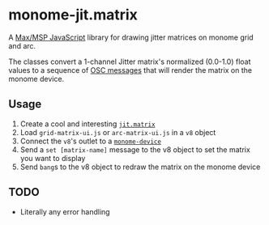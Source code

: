 # monome-jit.matrix
A [Max/MSP JavaScript](https://docs.cycling74.com/userguide/javascript/) library for drawing jitter matrices on monome grid and arc.

The classes convert a 1-channel Jitter matrix's normalized (0.0-1.0) float values to a sequence of [OSC messages](https://monome.org/docs/serialosc/osc/) that will render the matrix on the monome device.

## Usage
1. Create a cool and interesting [`jit.matrix`](https://cycling74.com/tutorials/jitter-recipes-book-1)
2. Load `grid-matrix-ui.js` or `arc-matrix-ui.js` in a `v8` object
3. Connect the `v8`'s outlet to a [`monome-device`](https://monome.org/docs/grid/studies/max/)
4. Send a `set [matrix-name]` message to the v8 object to set the matrix you want to display
5. Send `bang`s to the v8 object to redraw the matrix on the monome device

## TODO
- Literally any error handling
